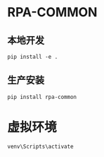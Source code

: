 # RPA-COMMON

## 本地开发

```
pip install -e .
```

## 生产安装

```
pip install rpa-common
```


# 虚拟环境
```
venv\Scripts\activate
```
